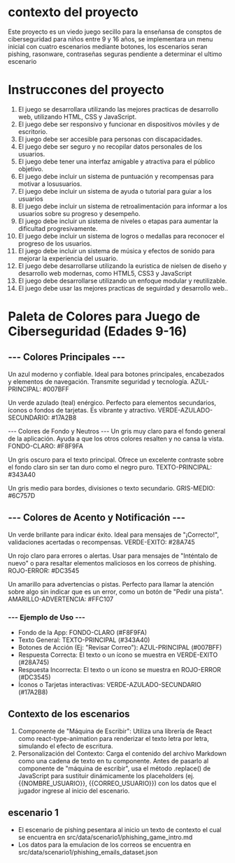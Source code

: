 # contexto del proyecto
Este proyecto es un viedo juego secillo para la enseñansa de  consptos de ciberseguridad para niños entre 9 y 16 años, se implementara un menu inicial con cuatro escenarios
mediante botones, los escenarios seran pishing, rasonware, contraseñas seguras pendiente a determinar el ultimo escenario

# Instruccones del proyecto
1. El juego se desarrollara utilizando las mejores practicas de desarrollo web, utilizando HTML, CSS y JavaScript.
2. El juego debe ser responsivo y funcionar en dispositivos móviles y de escritorio.
3. El juego debe ser accesible para personas con discapacidades.
4. El juego debe ser seguro y no recopilar datos personales de los usuarios.
5. El juego debe tener una interfaz amigable y atractiva para el público objetivo.
6. El juego debe incluir un sistema de puntuación y recompensas para motivar a losusuarios.
7. El juego debe incluir un sistema de ayuda o tutorial para guiar a los usuarios
8. El juego debe incluir un sistema de retroalimentación para informar a los usuarios sobre su progreso y desempeño.
9. El juego debe incluir un sistema de niveles o etapas para aumentar la dificultad
   progresivamente.
10. El juego debe incluir un sistema de logros o medallas para reconocer el progreso de los usuarios.
11. El juego debe incluir un sistema de música y efectos de sonido para mejorar la
    experiencia del usuario.
12. El juego debe desarrollarse utilizando la euristica de nielsen de diseño y desarrollo web modernas, como HTML5, CSS3 y JavaScript
13. El juego debe desarrollarse utilizando un enfoque modular y reutilizable.
14. El juego debe usar las mejores practicas de seguirdad y desarrollo web..

# Paleta de Colores para Juego de Ciberseguridad (Edades 9-16)

## --- Colores Principales ---
 Un azul moderno y confiable. Ideal para botones principales, encabezados y elementos de navegación. Transmite seguridad y tecnología.
AZUL-PRINCIPAL: #007BFF

Un verde azulado (teal) enérgico. Perfecto para elementos secundarios, íconos o fondos de tarjetas. Es vibrante y atractivo.
VERDE-AZULADO-SECUNDARIO: #17A2B8

--- Colores de Fondo y Neutros ---
Un gris muy claro para el fondo general de la aplicación. Ayuda a que los otros colores resalten y no cansa la vista.
FONDO-CLARO: #F8F9FA

Un gris oscuro para el texto principal. Ofrece un excelente contraste sobre el fondo claro sin ser tan duro como el negro puro.
TEXTO-PRINCIPAL: #343A40

Un gris medio para bordes, divisiones o texto secundario.
GRIS-MEDIO: #6C757D

## --- Colores de Acento y Notificación ---
Un verde brillante para indicar éxito. Ideal para mensajes de "¡Correcto!", validaciones acertadas o recompensas.
VERDE-EXITO: #28A745

Un rojo claro para errores o alertas. Usar para mensajes de "Inténtalo de nuevo" o para resaltar elementos maliciosos en los correos de phishing.
ROJO-ERROR: #DC3545

Un amarillo para advertencias o pistas. Perfecto para llamar la atención sobre algo sin indicar que es un error, como un botón de "Pedir una pista".
AMARILLO-ADVERTENCIA: #FFC107

### --- Ejemplo de Uso ---
- Fondo de la App: FONDO-CLARO (#F8F9FA)
- Texto General: TEXTO-PRINCIPAL (#343A40)
- Botones de Acción (Ej: "Revisar Correo"): AZUL-PRINCIPAL (#007BFF)
- Respuesta Correcta: El texto o un ícono se muestra en VERDE-EXITO (#28A745)
- Respuesta Incorrecta: El texto o un ícono se muestra en ROJO-ERROR (#DC3545)
- Íconos o Tarjetas interactivas: VERDE-AZULADO-SECUNDARIO (#17A2B8)

## Contexto de los escenarios
1. Componente de "Máquina de Escribir": Utiliza una librería de React como react-type-animation para renderizar el texto letra por letra, simulando el efecto de escritura.
2. Personalización del Contexto: Carga el contenido del archivo Markdown como una cadena de
   texto en tu componente. Antes de pasarlo al componente de "máquina de escribir", usa el
   método .replace() de JavaScript para sustituir dinámicamente los placeholders (ej.
   {{NOMBRE_USUARIO}}, {{CORREO_USUARIO}}) con los datos que el jugador ingrese al inicio
   del escenario.
## escenario 1
* El escenario de pishing  pesentara al inicio  un texto de contexto el cual se encuentra en src/data/scenario1/phishing_game_intro.md
* Los datos para la emulacion de los correos se encuentra en src/data/scenario1/phishing_emails_dataset.json
